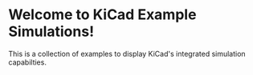 # Welcome to KiCad Example Simulations!

This is a collection of examples to display KiCad's integrated simulation capabilties.
